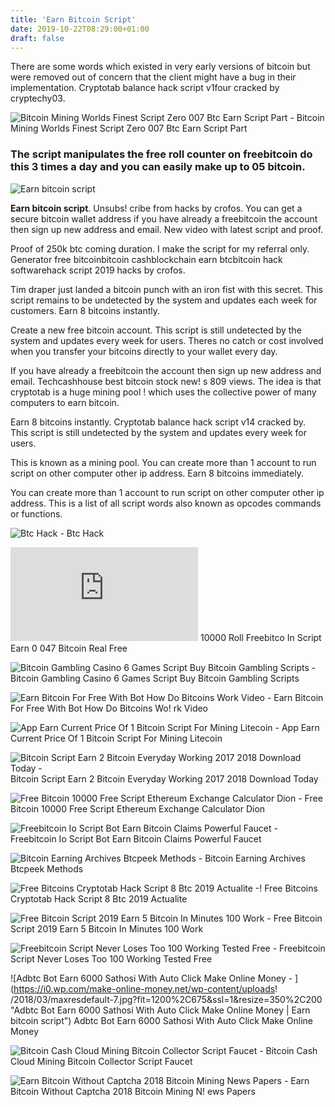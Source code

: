```yaml
---
title: 'Earn Bitcoin Script'
date: 2019-10-22T08:29:00+01:00
draft: false
---
```


There are some words which existed in very early versions of bitcoin but were removed out of concern that the client might have a bug in their implementation. Cryptotab balance hack script v1four cracked by cryptechy03.

![Bitcoin Mining Worlds Finest Script Zero 007 Btc Earn Script Part - ](https://upcrypto.org/wp-content/uploads/2019/05/bitcoin-mining-worlds-best-script-0-007-btc-earn-script-part-4-480x330.jpg "Bitcoin Mining Worlds Finest Script Zero 007 Btc Earn Script Part | Earn bitcoin script") Bitcoin Mining Worlds Finest Script Zero 007 Btc Earn Script Part

### The script manipulates the free roll counter on freebitcoin do this 3 times a day and you can easily make up to 05 bitcoin.

![Earn bitcoin script](https://rocketr.net/uploads/f49a72129584eb.jpg "Earn bitcoin script")

**Earn bitcoin script**. Unsubs! cribe from hacks by crofos. You can get a secure bitcoin wallet address if you have already a freebitcoin the account then sign up new address and email. New video with latest script and proof.

Proof of 250k btc coming duration. I make the script for my referral only. Generator free bitcoinbitcoin cashblockchain earn btcbitcoin hack softwarehack script 2019 hacks by crofos.

Tim draper just landed a bitcoin punch with an iron fist with this secret. This script remains to be undetected by the system and updates each week for customers. Earn 8 bitcoins instantly.

Create a new free bitcoin account. This script is still undetected by the system and updates every week for users. Theres no catch or cost involved when you transfer your bitcoins directly to your wallet every day.

If you have already a freebitcoin the account then sign up new address and email. Techcashhouse best bitcoin stock new! s 809 views. The idea is that cryptotab is a huge mining pool ! which uses the collective power of many computers to earn bitcoin.

Earn 8 bitcoins instantly. Cryptotab balance hack script v14 cracked by. This script is still undetected by the system and updates every week for users.

This is known as a mining pool. You can create more than 1 account to run script on other computer other ip address. Earn 8 bitcoins immediately.

You can create more than 1 account to run script on other computer other ip address. This is a list of all script words also known as opcodes commands or functions.

![Btc Hack - ](https://i.ytimg.com/vi/0je0Y8I1KXI/hqdefault.jpg "Btc Hack | Earn bitcoin script") Btc Hack

![10000 Roll Freebitco In Script Earn 0 047 Bitcoin Re!   al Free - ](https://mp3prof.com/go.php?https://i.ytimg.com/vi/Es2npvNeCx4/hqdefault.jpg "10000 Roll Freebitco In Script Earn 0 047 Bitcoin Real Free | Earn bitcoin script") 10000 Roll Freebitco In Script Earn 0 047 Bitcoin Real Free

![Bitcoin Gambling Casino 6 Games Script Buy Bitcoin Gambling Scripts - ](http://www.bitcoin-gambling-scripts.com/wp-content/uploads/2017/10/Over-6-Games-in-one-800x450.png "Bitcoin Gambling Casino 6 Games Script Buy Bitcoin Gambling Scripts | Earn bitcoin script") Bitcoin Gambling Casino 6 Games Script Buy Bitcoin Gambling Scripts

![Earn Bitcoin For Free With Bot How Do Bitcoins Work Video - ](https://4.bp.blogspot.com/-yXUWhPQl2S8/WMsax_c6yLI/AAAAAAAAAh0/1oK2xwlvjLQw0Lrj_C7IVHgOYUJ6ezx6wCLcB/s1600/Free%2BBitcoin%2Bin%2BBitsler%2BUnlimited%2BSatoshi%2BBot%2BScript%2B2017%2BEarn%2BUp%2BTo%2B0.98%2BBTC.png "Earn Bitcoin For Free With Bot How Do Bitcoins Work Video | Ear!   n bitcoin script") Earn Bitcoin For Free With Bot How Do Bitcoins Wo! rk Video

![App Earn Current Price Of 1 Bitcoin Script For Mining Litecoin - ](http://bitcointreau.info/allimg/bitcoin-mining-website-script-nulled.png "App Earn Current Price Of 1 Bitcoin Script For Mining Litecoin | Earn bitcoin script") App Earn Current Price Of 1 Bitcoin Script For Mining Litecoin

![Bitcoin Script Earn 2 Bitcoin Everyday Working 2017 2018 Download Today - ](https://i.ytimg.com/vi/32JlXSaGMzk/maxresdefault.jpg "Bitcoin Script Earn 2 Bitcoin Everyday Working 2017 2018 Download Today | Earn bitcoin script") Bitcoin Script Earn 2 Bitcoin Everyday Working 2017 2018 Download Today

![Free Bitcoin 10000 Free Script Ethereum Exchange Calculator Dion - ](https://toptrickstoearnbitcoin.files.wordpress.com/2017/09/earn-bitcoin.png?w\u003d700 "Free Bit!   coin 10000 Free Script Ethereum Exchange Calculator Dion | Earn bitcoin script") Free Bitcoin 10000 Free Script Ethereum Exchange Calculator Dion

![Freebitcoin Io Script Bot Earn Bitcoin Claims Powerful Faucet - ](https://i.pinimg.com/736x/71/d7/63/71d763b359328470f0e008c166927e57.jpg "Freebitcoin Io Script Bot Earn Bitcoin Claims Powerful Faucet | Earn bitcoin script") Freebitcoin Io Script Bot Earn Bitcoin Claims Powerful Faucet

![Bitcoin Earning Archives Btcpeek Methods - ](http://blog.btcpeek.com/wp-content/uploads/2019/07/BTC.Com-hack-BTC-script-live-proof-JUN-2019-370x240.jpg "Bitcoin Earning Archives Btcpeek Methods | Earn bitcoin script") Bitcoin Earning Archives Btcpeek Methods

![Free Bitcoins Cryptotab Hack Script 8 Btc 2019 Actualite -!    ](https://www.southlaisthefuture.com/wp-content/uploads/2019/04/1556187543_hqdefault.jpg "Free Bitcoins Cryptotab Hack Script 8 Btc 2019 Actualite | Earn bitcoin script") Free Bitcoins Cryptotab Hack Script 8 Btc 2019 Actualite

![Free Bitcoin Script 2019 Earn 5 Bitcoin In Minutes 100 Work - ](https://i2.wp.com/bitcoinminerone.biz/wp-content/uploads/2019/02/free-bitcoin-script-2019-earn-5-bitcoin-in-minutes-100-work.jpg?fit=480%2C360 "Free Bitcoin Script 2019 Earn 5 Bitcoin In Minutes 100 Work | Earn bitcoin script") Free Bitcoin Script 2019 Earn 5 Bitcoin In Minutes 100 Work

![Freebitcoin Script Never Loses Too 100 Working Tested Free - ](https://i.imgur.com/tzHuAsm.png "Freebitcoin Script Never Loses Too 100 Working Tested Free | Earn bitcoin script") Freebitcoin Script Never Loses Too 100 Working Tested Free

![Adbtc Bot Earn 6000 Sathosi With Auto Click Make Online Money - ](https://i0.wp.com/make-online-money.net/wp-content/uploads!   /2018/03/maxresdefault-7.jpg?fit=1200%2C675&ssl=1&resize=350%2C200 "Adbtc Bot Earn 6000 Sathosi With Auto Click Make Online Money | Earn bitcoin script") Adbtc Bot Earn 6000 Sathosi With Auto Click Make Online Money

![Bitcoin Cash Cloud Mining Bitcoin Collector Script Faucet - ](https://bithyip.ru/uploads/thumbs/ead174a6c-1.jpg "Bitcoin Cash Cloud Mining Bitcoin Collector Script Faucet | Earn bitcoin script") Bitcoin Cash Cloud Mining Bitcoin Collector Script Faucet

![Earn Bitcoin Without Captcha 2018 Bitcoin Mining News Papers - ](https://i.ytimg.com/vi/ar3xhqotC3I/maxresdefault.jpg "Earn Bitcoin Without Captcha 2018 Bitcoin Mining News Papers | Earn bitcoin script") Earn Bitcoin Without Captcha 2018 Bitcoin Mining N! ews Papers